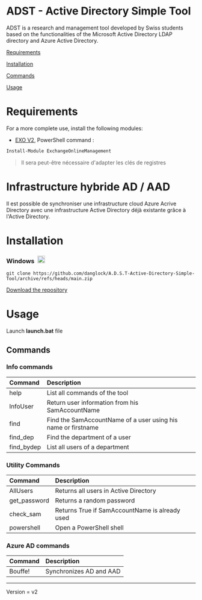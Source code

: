 # ADST - Active Directory Simple Tool

ADST is a research and management tool developed by Swiss students based on the functionalities of the Microsoft Active Directory LDAP directory and Azure Active Directory.

[Requirements](#requirements)

[Installation](#installation)

[Commands](#commands)

[Usage](#usage)




# Requirements

For a more complete use, install the following modules:

- [EXO V2](https://docs.microsoft.com/en-us/powershell/exchange/exchange-online-powershell-v2#:~:text=To%20install%20the%20EXO%20V2,module%20from%20the%20PowerShell%20Gallery.), PowerShell command :
```PowerShell
Install-Module ExchangeOnlineManagement
```
> Il sera peut-être nécessaire d'adapter les clés de registres


# Infrastructure hybride AD / AAD

Il est possible de synchroniser une infrastructure cloud Azure Acrive Directory avec une infrastructure Active Directory
déjà existante grâce à l'Active Directory.


# Installation
<h3><strong>Windows </strong>&nbsp;<img src="https://cdn.icon-icons.com/icons2/1488/PNG/512/5314-windows_102509.png" alt="" width="20" height="20" /></h3>

```
git clone https://github.com/danglock/A.D.S.T-Active-Directory-Simple-Tool/archive/refs/heads/main.zip
```
[Download the repository](https://github.com/danglock/A.D.S.T-Active-Directory-Simple-Tool/archive/refs/heads/main.zip)


# Usage

Launch **launch.bat** file


## Commands
### Info commands
|**Command**|**Description**|
|:------|:----------|
| help  | List all commands of the tool
|InfoUser|Return user information from his SamAccountName|
|find   |Find the SamAccountName of a user using his name or firstname
|find_dep|Find the department of a user
|find_bydep|List all users of a department

### Utility Commands
|**Command**|**Description**|
|:------|:----------|
|AllUsers|Returns all users in Active Directory
|get_password|Returns a random password
|check_sam|Returns True if SamAccountName is already used
|powershell|Open a PowerShell shell

### Azure AD commands
|**Command**|**Description**|
|:------|:----------|
|Bouffe!|Synchronizes AD and AAD




***
Version = v2
